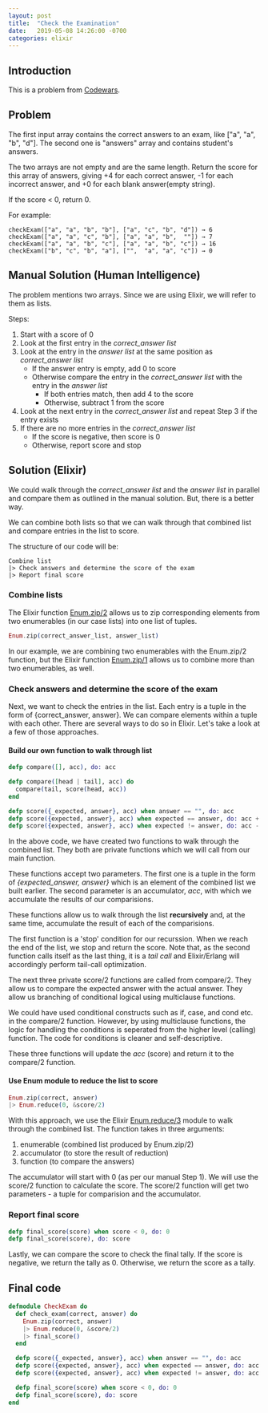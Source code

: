 ```yaml
---
layout: post
title:  "Check the Examination"
date:   2019-05-08 14:26:00 -0700
categories: elixir
---
```


## Introduction

This is a problem from [Codewars][1].

## Problem

The first input array contains the correct answers to an exam, like ["a", "a", "b", "d"]. The second one is "answers" array and contains student's answers.

The two arrays are not empty and are the same length. Return the score for this array of answers, giving +4 for each correct answer, -1 for each incorrect answer, and +0 for each blank answer(empty string).

If the score < 0, return 0.

For example:

```text
checkExam(["a", "a", "b", "b"], ["a", "c", "b", "d"]) → 6
checkExam(["a", "a", "c", "b"], ["a", "a", "b",  ""]) → 7
checkExam(["a", "a", "b", "c"], ["a", "a", "b", "c"]) → 16
checkExam(["b", "c", "b", "a"], ["",  "a", "a", "c"]) → 0
```

## Manual Solution (Human Intelligence)

The problem mentions two arrays. Since we are using Elixir, we will refer to them as lists.

Steps:

1. Start with a score of 0
2. Look at the first entry in the _correct_answer list_
3. Look at the entry in the _answer list_ at the same position as _correct_answer list_
   * If the answer entry is empty, add 0 to score
   * Otherwise compare the entry in the _correct_answer list_ with the entry in the _answer list_
     * If both entries match, then add 4 to the score
     * Otherwise, subtract 1 from the score
4. Look at the next entry in the _correct_answer list_ and repeat Step 3 if the entry exists
5. If there are no more entries in the _correct_answer list_
   * If the score is negative, then score is 0
   * Otherwise, report score and stop

## Solution (Elixir)

We could walk through the _correct_answer list_ and the _answer list_ in parallel and compare them as outlined in the manual solution. But, there is a better way.

We can combine both lists so that we can walk through that combined list and compare entries in the list to score.

The structure of our code will be:

```text
Combine list
|> Check answers and determine the score of the exam
|> Report final score
```

### Combine lists

The Elixir function [Enum.zip/2][ezip2] allows us to zip corresponding elements from two enumerables (in our case lists) into one list of tuples.

```elixir
Enum.zip(correct_answer_list, answer_list)
```

In our example, we are combining two enumerables with the Enum.zip/2 function, but the Elixir function [Enum.zip/1][ezip1] allows us to combine more than two enumerables, as well.

### Check answers and determine the score of the exam

Next, we want to check the entries in the list. Each entry is a tuple in the form of {correct_answer, answer}. We can compare elements within a tuple with each other. There are several ways to do so in Elixir. Let's take a look at a few of those approaches.

#### Build our own function to walk through list

```elixir
defp compare([], acc), do: acc

defp compare([head | tail], acc) do
  compare(tail, score(head, acc))
end

defp score({_expected, answer}, acc) when answer == "", do: acc
defp score({expected, answer}, acc) when expected == answer, do: acc + 4
defp score({expected, answer}, acc) when expected != answer, do: acc - 1
  ```

In the above code, we have created two functions to walk through the combined list. They both are private functions which we will call from our main function.

These functions accept two parameters. The first one is a tuple in the form of _{expected_answer, answer}_ which is an element of the combined list we built earlier. The second parameter is an accumulator, _acc_, with which we accumulate the results of our comparisions.

These functions allow us to walk through the list __recursively__ and, at the same time, accumulate the result of each of the comparisions.

The first function is a 'stop' condition for our recurssion. When we reach the end of the list, we stop and return the score. Note that, as the second function calls itself as the last thing, it is a _tail call_ and Elixir/Erlang will accordingly perform tail-call optimization.

The next three private score/2 functions are called from compare/2. They allow us to compare the expected answer with the actual answer. They allow us branching of conditional logical using multiclause functions.

We could have used conditional constructs such as if, case, and cond etc. in the compare/2 function. However, by using multiclause functions, the logic for handling the conditions is seperated from the higher level (calling) function. The code for conditions is cleaner and self-descriptive.

These three functions will update the _acc_ (score) and return it to the compare/2 function.

#### Use Enum module to reduce the list to score

```elixir
Enum.zip(correct, answer)
|> Enum.reduce(0, &score/2)
```

With this approach, we use the Elixir [Enum.reduce/3][ered3] module to walk through the combined list. The function takes in three arguments:

1. enumerable (combined list produced by Enum.zip/2)
2. accumulator (to store the result of reduction)
3. function (to compare the answers)

The accumulator will start with 0 (as per our manual Step 1). We will use the score/2 function to calculate the score. The score/2 function will get two parameters - a tuple for comparision and the accumulator.

### Report final score

```elixir
defp final_score(score) when score < 0, do: 0
defp final_score(score), do: score
```

Lastly, we can compare the score to check the final tally. If the score is negative, we return the tally as 0. Otherwise, we return the score as a tally.

## Final code

```elixir
defmodule CheckExam do
  def check_exam(correct, answer) do
    Enum.zip(correct, answer)
    |> Enum.reduce(0, &score/2)
    |> final_score()
  end

  defp score({_expected, answer}, acc) when answer == "", do: acc
  defp score({expected, answer}, acc) when expected == answer, do: acc + 4
  defp score({expected, answer}, acc) when expected != answer, do: acc - 1

  defp final_score(score) when score < 0, do: 0
  defp final_score(score), do: score
end
```

[1]: https://www.codewars.com/kata/check-the-exam
[ezip1]: https://hexdocs.pm/elixir/Enum.html#zip/1
[ezip2]: https://hexdocs.pm/elixir/Enum.html#zip/2
[ered3]: https://hexdocs.pm/elixir/Enum.html#reduce/3
